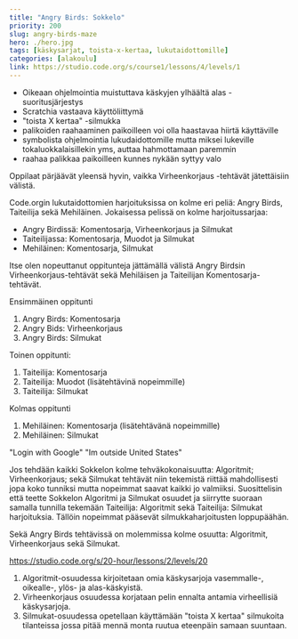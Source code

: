 ```yaml
---
title: "Angry Birds: Sokkelo"
priority: 200
slug: angry-birds-maze
hero: ./hero.jpg
tags: [käskysarjat, toista-x-kertaa, lukutaidottomille]
categories: [alakoulu]
link: https://studio.code.org/s/course1/lessons/4/levels/1
---
```


- Oikeaan ohjelmointia muistuttava käskyjen ylhäältä alas -suoritusjärjestys
- Scratchia vastaava käyttöliittymä
- "toista X kertaa" -silmukka
- palikoiden raahaaminen paikoilleen voi olla haastavaa hiirtä käyttäville
- symbolista ohjelmointia lukudaidottomille mutta miksei lukeville tokaluokkalaisillekin yms, auttaa hahmottamaan paremmin
- raahaa palikkaa paikoilleen kunnes nykään syttyy valo

Oppilaat pärjäävät yleensä hyvin, vaikka Virheenkorjaus -tehtävät jätettäisiin välistä.

Code.orgin lukutaidottomien harjoituksissa on kolme eri peliä: Angry Birds, Taiteilija sekä Mehiläinen. Jokaisessa pelissä on kolme harjoitussarjaa:
- Angry Birdissä: Komentosarja, Virheenkorjaus ja Silmukat
- Taiteilijassa: Komentosarja, Muodot ja Silmukat
- Mehiläinen: Komentosarja, Silmukat

Itse olen nopeuttanut oppitunteja jättämällä välistä Angry Birdsin Virheenkorjaus-tehtävät sekä Mehiläisen ja Taiteilijan Komentosarja-tehtävät.

Ensimmäinen oppitunti
1. Angry Birds: Komentosarja
2. Angry Bids: Virheenkorjaus
3. Angry Birds: Silmukat


Toinen oppitunti:
1. Taiteilija: Komentosarja
2. Taiteilija: Muodot (lisätehtävinä nopeimmille)
3. Taiteilija: Silmukat

Kolmas oppitunti
1. Mehiläinen: Komentosarja (lisätehtävänä nopeimmille)
2. Mehiläinen: Silmukat


"Login with Google"
"Im outside United States"

Jos tehdään kaikki Sokkelon kolme tehväkokonaisuutta: Algoritmit; Virheenkorjaus; sekä Silmukat tehtävät niin tekemistä riittää mahdollisesti jopa koko tunniksi mutta nopeimmat saavat kaikki jo valmiiksi. Suosittelisin että teette Sokkelon Algoritmi ja Silmukat osuudet ja siirrytte suoraan samalla tunnilla tekemään Taiteilija: Algoritmit sekä Taiteilija: Silmukat harjoituksia. Tällöin nopeimmat pääsevät silmukkaharjoitusten loppupäähän.


Sekä Angry Birds tehtävissä on molemmissa kolme osuutta: Algoritmit, Virheenkorjaus sekä Silmukat.

https://studio.code.org/s/20-hour/lessons/2/levels/20

1. Algoritmit-osuudessa kirjoitetaan omia käskysarjoja vasemmalle-, oikealle-, ylös- ja alas-käskyistä.
2. Virheenkorjaus osuudessa korjataan pelin ennalta antamia virheellisiä käskysarjoja.
3. Silmukat-osuudessa opetellaan käyttämään "toista X kertaa" silmukoita tilanteissa jossa pitää mennä monta ruutua eteenpäin samaan suuntaan.
